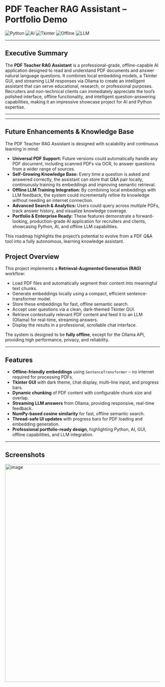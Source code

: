 # PDF Teacher RAG Assistant – Portfolio Demo

![Python](https://img.shields.io/badge/Python-3.10%2B-blue?style=flat&logo=python)
![AI](https://img.shields.io/badge/AI-Intelligent%20Assistant-orange?style=flat&logo=artificial-intelligence)
![Tkinter](https://img.shields.io/badge/Tkinter-GUI-success?style=flat&logo=python)
![Offline](https://img.shields.io/badge/Offline-Fully%20Local-yellow?style=flat)
![LLM](https://img.shields.io/badge/LLM-Ollama-purple?style=flat&logo=openai)

---

## Executive Summary

The **PDF Teacher RAG Assistant** is a professional-grade, offline-capable AI application designed to read and understand PDF documents and answer natural language questions. It combines local embedding models, a Tkinter GUI, and streaming LLM responses via Ollama to create an intelligent assistant that can serve educational, research, or professional purposes. Recruiters and non-technical clients can immediately appreciate the tool’s polished interface, offline functionality, and intelligent question-answering capabilities, making it an impressive showcase project for AI and Python expertise.

---

---

## Future Enhancements & Knowledge Base

The PDF Teacher RAG Assistant is designed with scalability and continuous learning in mind:

- **Universal PDF Support:** Future versions could automatically handle any PDF document, including scanned PDFs via OCR, to answer questions from a wider range of sources.
- **Self-Growing Knowledge Base:** Every time a question is asked and answered correctly, the assistant can store that Q&A pair locally, continuously training its embeddings and improving semantic retrieval.
- **Offline LLM Training Integration:** By combining local embeddings with LLM feedback, the system could incrementally refine its knowledge without needing an internet connection.
- **Advanced Search & Analytics:** Users could query across multiple PDFs, track answer history, and visualize knowledge coverage.
- **Portfolio & Enterprise Ready:** These features demonstrate a forward-looking, production-grade AI application for recruiters and clients, showcasing Python, AI, and offline LLM capabilities.

This roadmap highlights the project’s potential to evolve from a PDF Q&A tool into a fully autonomous, learning knowledge assistant.


## Project Overview

This project implements a **Retrieval-Augmented Generation (RAG)** workflow:

- Load PDF files and automatically segment their content into meaningful text chunks.
- Generate embeddings locally using a compact, efficient sentence-transformer model.
- Store these embeddings for fast, offline semantic search.
- Accept user questions via a clean, dark-themed Tkinter GUI.
- Retrieve contextually relevant PDF content and feed it to an LLM (Ollama) for real-time, streaming answers.
- Display the results in a professional, scrollable chat interface.

The system is designed to be **fully offline**, except for the Ollama API, providing high performance, privacy, and reliability.

---

## Features

- **Offline-friendly embeddings** using `SentenceTransformer` – no internet required for processing PDFs.
- **Tkinter GUI** with dark theme, chat display, multi-line input, and progress bars.
- **Dynamic chunking** of PDF content with configurable chunk size and overlap.
- **Streaming LLM answers** from Ollama, providing responsive, real-time feedback.
- **NumPy-based cosine similarity** for fast, offline semantic search.
- **Thread-safe UI updates** with progress bars for PDF loading and embedding generation.
- **Professional portfolio-ready design**, highlighting Python, AI, GUI, offline capabilities, and LLM integration.

---

## Screenshots
<img width="681" height="708" alt="image" src="https://github.com/user-attachments/assets/71ba76fe-9a46-48e2-b13e-8aa87ae232b7" />


